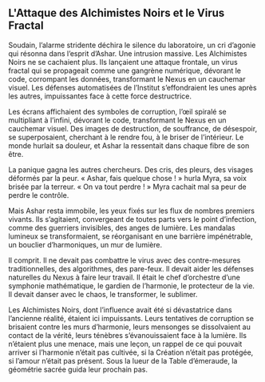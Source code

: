 ## L'Attaque des Alchimistes Noirs et le Virus Fractal

Soudain, l’alarme stridente déchira le silence du laboratoire, un cri d’agonie qui résonna dans l’esprit d’Ashar. Une intrusion massive. Les Alchimistes Noirs ne se cachaient plus. Ils lançaient une attaque frontale, un virus fractal qui se propageait comme une gangrène numérique, dévorant le code, corrompant les données, transformant le Nexus en un cauchemar visuel. Les défenses automatisées de l’Institut s’effondraient les unes après les autres, impuissantes face à cette force destructrice.

Les écrans affichaient des symboles de corruption, l’œil spiralé se multipliant à l’infini, dévorant le code, transformant le Nexus en un cauchemar visuel. Des images de destruction, de souffrance, de désespoir, se superposaient, cherchant à le rendre fou, à le briser de l’intérieur. Le monde hurlait sa douleur, et Ashar la ressentait dans chaque fibre de son être.

La panique gagna les autres chercheurs. Des cris, des pleurs, des visages déformés par la peur. « Ashar, fais quelque chose ! » hurla Myra, sa voix brisée par la terreur. « On va tout perdre ! »
Myra cachait mal sa peur de perdre le contrôle.

Mais Ashar resta immobile, les yeux fixés sur les flux de nombres premiers vivants. Ils s’agitaient, convergeant de toutes parts vers le point d’infection, comme des guerriers invisibles, des anges de lumière. Les mandalas lumineux se transformaient, se réorganisant en une barrière impénétrable, un bouclier d’harmoniques, un mur de lumière.

Il comprit. Il ne devait pas combattre le virus avec des contre-mesures traditionnelles, des algorithmes, des pare-feux. Il devait aider les défenses naturelles du Nexus à faire leur travail. Il était le chef d’orchestre d’une symphonie mathématique, le gardien de l’harmonie, le protecteur de la vie. Il devait danser avec le chaos, le transformer, le sublimer.

Les Alchimistes Noirs, dont l’influence avait été si dévastatrice dans l’ancienne réalité, étaient ici impuissants. Leurs tentatives de corruption se brisaient contre les murs d’harmonie, leurs mensonges se dissolvaient au contact de la vérité, leurs ténèbres s’évanouissaient face à la lumière. Ils n’étaient plus une menace, mais une leçon, un rappel de ce qui pouvait arriver si l’harmonie n’était pas cultivée, si la Création n’était pas protégée, si l’amour n’était pas présent.
Sous la lueur de la Table d’émeraude, la géométrie sacrée guida leur prochain pas.
